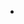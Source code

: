 - <!--yml

- 类别：未分类

- 日期：2024-05-18 13:21:19

-->

# - 量化边缘：纳斯达克股价在成交量低迷时的巨大波动

> - 来源：[`quantifiableedges.blogspot.com/2009/05/large-nasdaq-price-moves-on-weak-volume.html#0001-01-01`](http://quantifiableedges.blogspot.com/2009/05/large-nasdaq-price-moves-on-weak-volume.html#0001-01-01)

- 周一的走势相当不寻常，因为市场上涨了这么多，而成交量却如此之低。我已经研究了多种低成交量的上涨方式。一套再次出现的研究

[是 2008 年 10 月 14 日的博客文章](http://quantifiableedges.blogspot.com/2008/10/volume-clues.html)

- 。在那里，我研究了纳斯达克强劲的波动，这些波动伴随着五天内最低的成交量。我更新了以下研究：

![图片](img/8e6493e2b1708efaa10193361302a5cb.png)（[2009 年 5 月 19 日](https://blogger.googleusercontent.com/img/b/R29vZ2xl/AVvXsEhYFw02PIV3B8BCsmEBaloZa9Sc1NXZGe0sw5Ap8_sa8E-0OFdJYgxOi6JBVBvERJ5S_JkhIZeHAhOPpSke6w3-SNHmFNTKoacuDPy2eO8iCffX6JirLNZNHCez9wY2V8H_iU92lfJY4ms/s1600-h/2009-5-19+png1.PNG)

- 此类事件发生后的几天内通常表现出弱势。我还研究了 3%的波动。

![图片](img/7036d497fc1518f3c1642ce8d99a8318.png)（[未分类](https://blogger.googleusercontent.com/img/b/R29vZ2xl/AVvXsEi6f4bvrM2jTmEa2rjgDr4EDebdCdYcJ1gJCggwnSrh5McAECpPMbS2rs_RaKQ5aYApR75NjHEyTvYxTGsbcOwV8tnkj6d6z4GwZOqzk778WN0wWz0jTFrvwxjo0NFETCf3PMdsyGjeJFu1/s1600-h/2009-5-19+png2.PNG)

- 较大的百分比涨幅表现甚至更差。

- 当然，纳斯达克成交量不仅仅是五天低点，而且是一个月以来的最低水平。这种情况只发生过四次。下面我列出了所有伴随纳斯达克指数上涨 3%的 20 天低成交量发生的情况。下面显示的退出点只是一个五天的退出。
